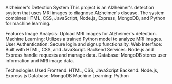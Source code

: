 Alzheimer's Detection System
This project is an Alzheimer's detection system that uses MRI images to diagnose Alzheimer's disease. The system combines HTML, CSS, JavaScript, Node.js, Express, MongoDB, and Python for machine learning.

Features
Image Analysis: Upload MRI images for Alzheimer's detection.
Machine Learning: Utilizes a trained Python model to analyze MRI images.
User Authentication: Secure login and signup functionality.
Web Interface: Built with HTML, CSS, and JavaScript.
Backend Services: Node.js and Express handle requests and manage data.
Database: MongoDB stores user information and MRI image data.

Technologies Used
Frontend: HTML, CSS, JavaScript
Backend: Node.js, Express.js
Database: MongoDB
Machine Learning: Python

